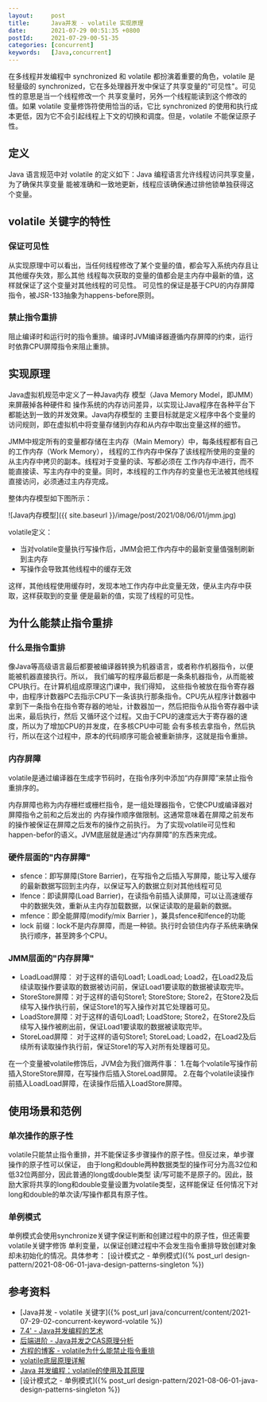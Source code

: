 ```yaml
---
layout:     post
title:      Java并发 - volatile 实现原理
date:       2021-07-29 00:51:35 +0800
postId:     2021-07-29-00-51-35
categories: [concurrent]
keywords:   [Java,concurrent]
---
```


在多线程并发编程中 synchronized 和 volatile 都扮演着重要的角色，volatile 是轻量级的 
synchronized，它在多处理器开发中保证了共享变量的"可见性"。可见性的意思是当一个线程修改一个
共享变量时，另外一个线程能读到这个修改的值。如果 volatile 变量修饰符使用恰当的话，它比 
synchronized 的使用和执行成本更低，因为它不会引起线程上下文的切换和调度。但是，volatile 
不能保证原子性。

## 定义
Java 语言规范中对 volatile 的定义如下：Java 编程语言允许线程访问共享变量，为了确保共享变量
能被准确和一致地更新，线程应该确保通过排他锁单独获得这个变量。

## volatile 关键字的特性

### 保证可见性
从实现原理中可以看出，当任何线程修改了某个变量的值，都会写入系统内存且让其他缓存失效，那么其他
线程每次获取的变量的值都会是主内存中最新的值，这样就保证了这个变量对其他线程的可见性。
可见性的保证是基于CPU的内存屏障指令，被JSR-133抽象为happens-before原则。

### 禁止指令重排
阻止编译时和运行时的指令重排。编译时JVM编译器遵循内存屏障的约束，运行时依靠CPU屏障指令来阻止重排。

## 实现原理

Java虚拟机规范中定义了一种Java内存 模型（Java Memory Model，即JMM）来屏蔽掉各种硬件和
操作系统的内存访问差异，以实现让Java程序在各种平台下都能达到一致的并发效果。Java内存模型的
主要目标就是定义程序中各个变量的访问规则，即在虚拟机中将变量存储到内存和从内存中取出变量这样的细节。

JMM中规定所有的变量都存储在主内存（Main Memory）中，每条线程都有自己的工作内存（Work Memory），
线程的工作内存中保存了该线程所使用的变量的从主内存中拷贝的副本。线程对于变量的读、写都必须在
工作内存中进行，而不能直接读、写主内存中的变量。同时，本线程的工作内存的变量也无法被其他线程
直接访问，必须通过主内存完成。

整体内存模型如下图所示：

![Java内存模型]({{ site.baseurl }}/image/post/2021/08/06/01/jmm.jpg)

volatile定义：
* 当对volatile变量执行写操作后，JMM会把工作内存中的最新变量值强制刷新到主内存
* 写操作会导致其他线程中的缓存无效
  
这样，其他线程使用缓存时，发现本地工作内存中此变量无效，便从主内存中获取，这样获取到的变量
便是最新的值，实现了线程的可见性。

## 为什么能禁止指令重排

### 什么是指令重排
像Java等高级语言最后都要被编译器转换为机器语言，或者称作机器指令，以便能被机器直接执行。所以，
我们编写的程序最后都是一条条机器指令，从而能被CPU执行。在计算机组成原理这门课中，我们得知，
这些指令被放在指令寄存器中，由程序计数器PC去指示CPU下一条该执行那条指令。CPU先从程序计数器中
拿到下一条指令在指令寄存器的地址，计数器加一，然后把指令从指令寄存器中读出来，最后执行，然后
又循环这个过程。又由于CPU的速度远大于寄存器的速度，所以为了增加CPU的并发度，在多核CPU中可能
会有多核去拿指令，然后执行，所以在这个过程中，原本的代码顺序可能会被重新排序，这就是指令重排。

### 内存屏障
volatile是通过编译器在生成字节码时，在指令序列中添加“内存屏障”来禁止指令重排序的。

内存屏障也称为内存栅栏或栅栏指令，是一组处理器指令，它使CPU或编译器对屏障指令之前和之后发出的
内存操作顺序做限制。这通常意味着在屏障之前发布的操作被保证在屏障之后发布的操作之前执行。
为了实现volatile可见性和happen-befor的语义。JVM底层就是通过“内存屏障”的东西来完成。

### 硬件层面的"内存屏障"
* sfence：即写屏障(Store Barrier)，在写指令之后插入写屏障，能让写入缓存的最新数据写回到主内存，以保证写入的数据立刻对其他线程可见
* lfence：即读屏障(Load Barrier)，在读指令前插入读屏障，可以让高速缓存中的数据失效，重新从主内存加载数据，以保证读取的是最新的数据。
* mfence：即全能屏障(modify/mix Barrier )，兼具sfence和lfence的功能
* lock 前缀：lock不是内存屏障，而是一种锁。执行时会锁住内存子系统来确保执行顺序，甚至跨多个CPU。

### JMM层面的"内存屏障"
* LoadLoad屏障： 对于这样的语句Load1; LoadLoad; Load2，在Load2及后续读取操作要读取的数据被访问前，保证Load1要读取的数据被读取完毕。
* StoreStore屏障：对于这样的语句Store1; StoreStore; Store2，在Store2及后续写入操作执行前，保证Store1的写入操作对其它处理器可见。
* LoadStore屏障：对于这样的语句Load1; LoadStore; Store2，在Store2及后续写入操作被刷出前，保证Load1要读取的数据被读取完毕。
* StoreLoad屏障： 对于这样的语句Store1; StoreLoad; Load2，在Load2及后续所有读取操作执行前，保证Store1的写入对所有处理器可见。

在一个变量被volatile修饰后，JVM会为我们做两件事：
1.在每个volatile写操作前插入StoreStore屏障，在写操作后插入StoreLoad屏障。
2.在每个volatile读操作前插入LoadLoad屏障，在读操作后插入LoadStore屏障。

## 使用场景和范例

### 单次操作的原子性
volatile只能禁止指令重排，并不能保证多步骤操作的原子性。但反过来，单步骤操作的原子性可以保证，
由于long和double两种数据类型的操作可分为高32位和低32位两部分，因此普通的long或double类型
读/写可能不是原子的。因此，鼓励大家将共享的long和double变量设置为volatile类型，这样能保证
任何情况下对long和double的单次读/写操作都具有原子性。

### 单例模式
单例模式会使用synchronize关键字保证判断和创建过程中的原子性，但还需要volatile关键字修饰
单利变量，以保证创建过程中不会发生指令重排导致创建对象却未初始化的情况。具体参考：
[设计模式之 - 单例模式]({% post_url design-pattern/2021-08-06-01-java-design-patterns-singleton %})

## 参考资料

* [Java并发 - volatile 关键字]({% post_url java/concurrent/content/2021-07-29-02-concurrent-keyword-volatile %})
* [7.4' - Java并发编程的艺术](https://book.douban.com/subject/26591326/)
* [后端进阶 - Java并发之CAS原理分析](https://objcoding.com/2018/11/29/cas/)
* [方程的博客 - volatile为什么能禁止指令重排](https://www.chuckfang.com/2020/07/05/volatile/)
* [volatile底层原理详解](https://zhuanlan.zhihu.com/p/133851347)
* [Java 并发编程：volatile的使用及其原理](https://www.cnblogs.com/paddix/p/5428507.html)
* [设计模式之 - 单例模式]({% post_url design-pattern/2021-08-06-01-java-design-patterns-singleton %})

